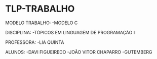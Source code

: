 # TLP-TRABALHO

MODELO TRABALHO:
	-MODELO C
	
DISCIPLINA:
	-TÓPICOS EM LINGUAGEM DE PROGRAMAÇÃO I

PROFESSORA:
	-LIA QUINTA

ALUNOS: 
	-DAVI FIGUEIREDO
	-JOÃO VITOR CHAPARRO
	-GUTEMBERG


 
